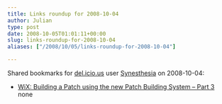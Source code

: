 ```yaml
---
title: Links roundup for 2008-10-04
author: Julian
type: post
date: 2008-10-05T01:01:11+00:00
slug: links-roundup-for-2008-10-04 
aliases: ["/2008/10/05/links-roundup-for-2008-10-04"]

---
```

Shared bookmarks for [del.icio.us][1] user [Synesthesia][2] on 2008-10-04:

  * [WiX: Building a Patch using the new Patch Building System &#8211; Part 3][3] 
    none</li> </ul>

 [1]: https://del.icio.us/
 [2]: https://del.icio.us/synesthesia
 [3]: https://blogs.msdn.com/pmarcu/archive/2007/06/28/sample-patch.aspx